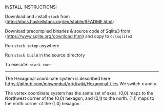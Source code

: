 INSTALL INSTRUCTIONS:

Download and install `stack` from (http://docs.haskellstack.org/en/stable/README.html)

Download precompiled binaries & source code of Sqlite3 from (https://www.sqlite.org/download.html) and copy to `C:\sqlite3`

Run `stack setup` anywhere

Run `stack build` in the source directory

To execute: `stack exec`


-------------------------

The Hexagonal coordinate system is described here
https://github.com/mhwombat/grid/wiki/Hexagonal-tiles
We switch x and y. 

The vertex coordinate system has the same set of axes, (0,0) maps to the Northwest corner of the (0,0) hexagon, and (0,1) to the north. (1,1) maps to the north corner of the (1,0) hexagon. 
